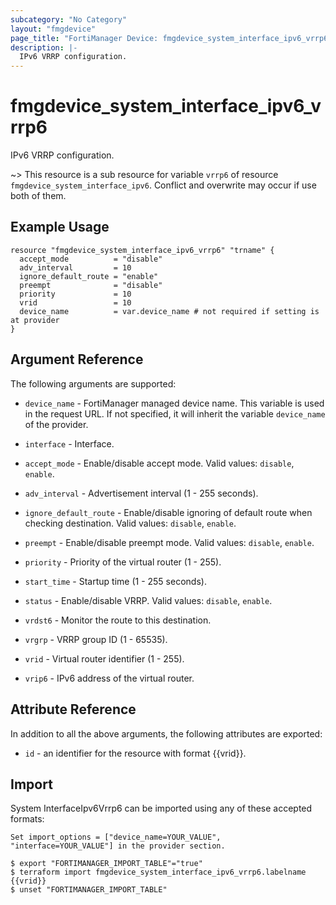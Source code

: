 ```yaml
---
subcategory: "No Category"
layout: "fmgdevice"
page_title: "FortiManager Device: fmgdevice_system_interface_ipv6_vrrp6"
description: |-
  IPv6 VRRP configuration.
---
```


# fmgdevice_system_interface_ipv6_vrrp6
IPv6 VRRP configuration.

~> This resource is a sub resource for variable `vrrp6` of resource `fmgdevice_system_interface_ipv6`. Conflict and overwrite may occur if use both of them.



## Example Usage

```hcl
resource "fmgdevice_system_interface_ipv6_vrrp6" "trname" {
  accept_mode          = "disable"
  adv_interval         = 10
  ignore_default_route = "enable"
  preempt              = "disable"
  priority             = 10
  vrid                 = 10
  device_name          = var.device_name # not required if setting is at provider
}
```

## Argument Reference


The following arguments are supported:

* `device_name` - FortiManager managed device name. This variable is used in the request URL. If not specified, it will inherit the variable `device_name` of the provider.
* `interface` - Interface.

* `accept_mode` - Enable/disable accept mode. Valid values: `disable`, `enable`.

* `adv_interval` - Advertisement interval (1 - 255 seconds).
* `ignore_default_route` - Enable/disable ignoring of default route when checking destination. Valid values: `disable`, `enable`.

* `preempt` - Enable/disable preempt mode. Valid values: `disable`, `enable`.

* `priority` - Priority of the virtual router (1 - 255).
* `start_time` - Startup time (1 - 255 seconds).
* `status` - Enable/disable VRRP. Valid values: `disable`, `enable`.

* `vrdst6` - Monitor the route to this destination.
* `vrgrp` - VRRP group ID (1 - 65535).
* `vrid` - Virtual router identifier (1 - 255).
* `vrip6` - IPv6 address of the virtual router.


## Attribute Reference

In addition to all the above arguments, the following attributes are exported:
* `id` - an identifier for the resource with format {{vrid}}.

## Import

System InterfaceIpv6Vrrp6 can be imported using any of these accepted formats:
```
Set import_options = ["device_name=YOUR_VALUE", "interface=YOUR_VALUE"] in the provider section.

$ export "FORTIMANAGER_IMPORT_TABLE"="true"
$ terraform import fmgdevice_system_interface_ipv6_vrrp6.labelname {{vrid}}
$ unset "FORTIMANAGER_IMPORT_TABLE"
```

